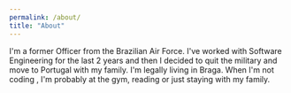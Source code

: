 ```yaml
---
permalink: /about/
title: "About"
---
```


I'm a former Officer from the Brazilian Air Force. I've worked with Software Engineering for the last 2 years and then I decided to quit the military and move to Portugal with my family. I'm legally living in Braga. When I'm not coding , I'm probably at the gym, reading or just staying with my family.